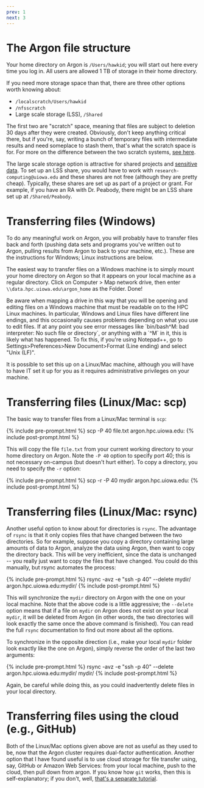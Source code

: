 ```yaml
---
prev: 1
next: 3
---
```


# The Argon file structure

Your home directory on Argon is `/Users/hawkid`; you will start out here every time you log in.  All users are allowed 1 TB of storage in their home directory.

If you need more storage space than that, there are three other options worth knowing about:

* `/localscratch/Users/hawkid`
* `/nfsscratch`
* Large scale storage (LSS), `/Shared`

The first two are "scratch" space, meaning that files are subject to deletion 30 days after they were created.  Obviously, don't keep anything critical there, but if you're, say, writing a bunch of temporary files with intermediate results and need someplace to stash them, that's what the scratch space is for.  For more on the difference between the two scratch systems, [see here](https://uiowa.atlassian.net/wiki/spaces/hpcdocs/pages/76513434/Scratch+Filesystems).

The large scale storage option is attractive for shared projects and [sensitive data](https://its.uiowa.edu/support/article/110901). To set up an LSS share, you would have to work with `research-computing@uiowa.edu` and these shares are not free (although they are pretty cheap). Typically, these shares are set up as part of a project or grant. For example, if you have an RA with Dr. Peabody, there might be an LSS share set up at `/Shared/Peabody`.

# Transferring files (Windows)

To do any meaningful work on Argon, you will probably have to transfer files back and forth (pushing data sets and programs you've written out to Argon, pulling results from Argon to back to your machine, etc.).  These are the instructions for Windows; Linux instructions are below.

The easiest way to transfer files on a Windows machine is to simply mount your home directory on Argon so that it appears on your local machine as a regular directory.  Click on Computer > Map network drive, then enter `\\data.hpc.uiowa.edu\argon_home` as the Folder.  Done!

<div class="alert alert-warning" role="alert">
Be aware when mapping a drive in this way that you will be opening and editing files on a Windows machine that must be readable on to the HPC Linux machines. In particular, Windows and Linux files have different line endings, and this occasionally causes problems depending on what you use to edit files. If at any point you see error messages like `bin/bash^M: bad interpreter: No such file or directory`, or anything with a `^M` in it, this is likely what has happened. To fix this, if you're using Notepad++, go to Settings>Preferences>New Document>Format (Line ending) and select "Unix (LF)".
</div>

It is possible to set this up on a Linux/Mac machine, although you will have to have IT set it up for you as it requires administrative privileges on your machine.

# Transferring files (Linux/Mac: scp)

The basic way to transfer files from a Linux/Mac terminal is `scp`:

{% include pre-prompt.html %}
scp -P 40 file.txt argon.hpc.uiowa.edu:
{% include post-prompt.html %}

This will copy the file `file.txt` from your current working directory to your home directory on Argon.  Note the `-P 40` option to specify port 40; this is not necessary on-campus (but doesn't hurt either).  To copy a directory, you need to specify the `-r` option:

{% include pre-prompt.html %}
scp -r -P 40 mydir argon.hpc.uiowa.edu:
{% include post-prompt.html %}

# Transferring files (Linux/Mac: rsync)

Another useful option to know about for directories is `rsync`.  The advantage of `rsync` is that it only copies files that have changed between the two directories.  So for example, suppose you copy a directory containing large amounts of data to Argon, analyze the data using Argon, then want to copy the directory back.  This will be very inefficient, since the data is unchanged -- you really just want to copy the files that have changed.  You could do this manually, but rsync automates the process:

{% include pre-prompt.html %}
rsync -avz -e "ssh -p 40" --delete mydir/ argon.hpc.uiowa.edu:mydir/
{% include post-prompt.html %}

This will synchronize the `mydir` directory on Argon with the one on your local machine.  Note that the above code is a little aggressive; the `--delete` option means that if a file on `mydir` on Argon does not exist on your local `mydir`, it will be deleted from Argon (in other words, the two directories will look exactly the same once the above command is finished).  You can read the full `rsync` documentation to find out more about all the options.

To synchronize in the opposite direction (i.e., make your local `mydir` folder look exactly like the one on Argon), simply reverse the order of the last two arguments:

{% include pre-prompt.html %}
rsync -avz -e "ssh -p 40" --delete argon.hpc.uiowa.edu:mydir/ mydir/
{% include post-prompt.html %}

Again, be careful while doing this, as you could inadvertently delete files in your local directory.

# Transferring files using the cloud (e.g., GitHub)

Both of the Linux/Mac options given above are not as useful as they used to be, now that the Argon cluster requires dual-factor authentication. Another option that I have found useful is to use cloud storage for file transfer using, say, GitHub or Amazon Web Services: from your local machine, push to the cloud, then pull down from argon. If you know how `git` works, then this is self-explanatory; if you don't, well, [that's a separate tutorial](http://gitimmersion.com).

